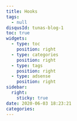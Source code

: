 ```yaml
---
title: Hooks
tags:
  - null
disqusId: tunas-blog-1
toc: true
widgets:
  - type: toc
    position: right
  - type: categories
    position: right
  - type: tags
    position: right
  - type: adsense
    position: right
sidebar:
  right:
    sticky: true
date: 2020-06-03 18:23:21
categories:
---
```


